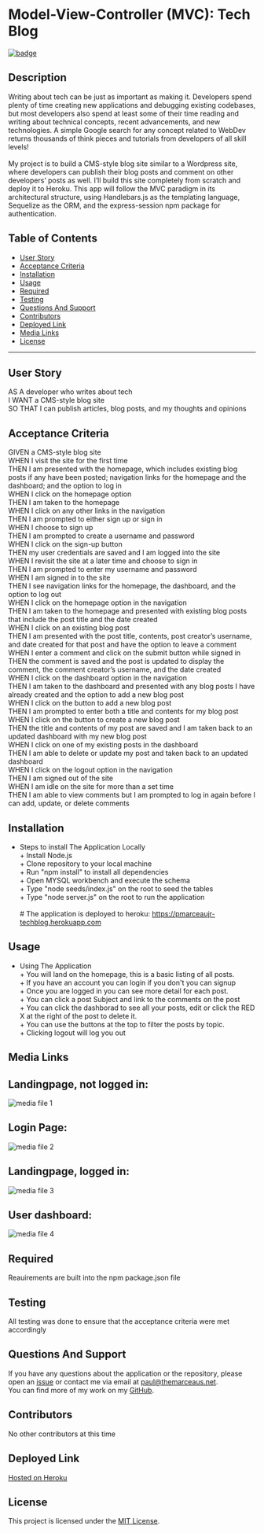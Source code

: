 # **Model-View-Controller (MVC): Tech Blog**

[![badge](https://img.shields.io/badge/license-MIT-green)](https://choosealicense.com/licenses/mit)

## **Description**

Writing about tech can be just as important as making it. Developers spend plenty of time creating new applications and debugging existing codebases, but most developers also spend at least some of their time reading and writing about technical concepts, recent advancements, and new technologies. A simple Google search for any concept related to WebDev returns thousands of think pieces and tutorials from developers of all skill levels!<br><br>My project is to build a CMS-style blog site similar to a Wordpress site, where developers can publish their blog posts and comment on other developers’ posts as well. I’ll build this site completely from scratch and deploy it to Heroku. This app will follow the MVC paradigm in its architectural structure, using Handlebars.js as the templating language, Sequelize as the ORM, and the express-session npm package for authentication.

## Table of Contents

- [User Story](#user-story)
- [Acceptance Criteria](#acceptance-criteria)
- [Installation](#installation)
- [Usage](#usage)
- [Required](#required)
- [Testing](#testing)
- [Questions And Support](#questions-and-support)
- [Contributors](#contributors)
- [Deployed Link](#deployed-link)
- [Media Links](#media-links)
- [License](#license)

---

## **User** **Story**

AS A developer who writes about tech<br>I WANT a CMS-style blog site<br>SO THAT I can publish articles, blog posts, and my thoughts and opinions

## **Acceptance** **Criteria**

GIVEN a CMS-style blog site<br>WHEN I visit the site for the first time<br>THEN I am presented with the homepage, which includes existing blog posts if any have been posted; navigation links for the homepage and the dashboard; and the option to log in<br>WHEN I click on the homepage option<br>THEN I am taken to the homepage<br>WHEN I click on any other links in the navigation<br>THEN I am prompted to either sign up or sign in<br>WHEN I choose to sign up<br>THEN I am prompted to create a username and password<br>WHEN I click on the sign-up button<br>THEN my user credentials are saved and I am logged into the site<br>WHEN I revisit the site at a later time and choose to sign in<br>THEN I am prompted to enter my username and password<br>WHEN I am signed in to the site<br>THEN I see navigation links for the homepage, the dashboard, and the option to log out<br>WHEN I click on the homepage option in the navigation<br>THEN I am taken to the homepage and presented with existing blog posts that include the post title and the date created<br>WHEN I click on an existing blog post<br>THEN I am presented with the post title, contents, post creator’s username, and date created for that post and have the option to leave a comment<br>WHEN I enter a comment and click on the submit button while signed in<br>THEN the comment is saved and the post is updated to display the comment, the comment creator’s username, and the date created<br>WHEN I click on the dashboard option in the navigation<br>THEN I am taken to the dashboard and presented with any blog posts I have already created and the option to add a new blog post<br>WHEN I click on the button to add a new blog post<br>THEN I am prompted to enter both a title and contents for my blog post<br>WHEN I click on the button to create a new blog post<br>THEN the title and contents of my post are saved and I am taken back to an updated dashboard with my new blog post<br>WHEN I click on one of my existing posts in the dashboard<br>THEN I am able to delete or update my post and taken back to an updated dashboard<br>WHEN I click on the logout option in the navigation<br>THEN I am signed out of the site<br>WHEN I am idle on the site for more than a set time<br>THEN I am able to view comments but I am prompted to log in again before I can add, update, or delete comments

## **Installation**

- Steps to install The Application Locally<br> + Install Node.js<br> + Clone repository to your local machine<br> + Run "npm install" to install all dependencies<br> + Open MYSQL workbench and execute the schema<br> + Type "node seeds/index.js" on the root to seed the tables<br> + Type "node server.js" on the root to run the application<br><br> # The application is deployed to heroku: https://pmarceaujr-techblog.herokuapp.com

## **Usage**

- Using The Application<br> + You will land on the homepage, this is a basic listing of all posts.<br> + If you have an account you can login if you don't you can signup<br> + Once you are logged in you can see more detail for each post.<br> + You can click a post Subject and link to the comments on the post<br> + You can click the dashborad to see all your posts, edit or click the RED X at the right of the post to delete it.<br> + You can use the buttons at the top to filter the posts by topic.<br> + Clicking logout will log you out

## **Media** **Links**

## Landingpage, not logged in:

![media file 1](./images/notLoggedIn.png)

## Login Page:

![media file 2](./images/loginPage.png)

## Landingpage, logged in:

![media file 3](./images/loggedIn.png)

## User dashboard:

![media file 4](./images/dashboard.png)

## **Required**

Reauirements are built into the npm package.json file

## **Testing**

All testing was done to ensure that the acceptance criteria were met accordingly

## **Questions** **And** **Support**

If you have any questions about the application or the repository, please open an [issue](https://github.com/pmarceaujr/CMS-StyleBlogSite/issues) or contact me via email at paul@themarceaus.net.  
 You can find more of my work on my [GitHub](https://github.com/pmarceaujr).

## **Contributors**

No other contributors at this time

## **Deployed** **Link**

[Hosted on Heroku](https://pmarceaujr-tech-blog-51213dd540bd.herokuapp.com/api/posts/)

## **License**

This project is licensed under the [MIT License](https://choosealicense.com/licenses/mit).
